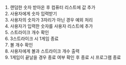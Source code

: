 1. 랜덤한 숫자 받아온 후 컴퓨터 리스트에 값 추가
2. 사용자에게 숫자 입력받기
3. 사용자의 숫자가 3자리가 아닌 경우 예외 처리
4. 사용자가 입력한 숫자를 사용자 리스트에 추가
5. 스트라이크 개수 확인
6. 3스트라이크 시 1게임 종료
7. 볼 개수 확인
8. 사용자에게 볼과 스트라이크 개수 출력
9. 1게임이 끝날을 경우 종료 여부 확인 후 종료 시 프로그램 종료